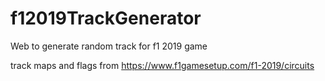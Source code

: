 # f12019TrackGenerator
Web to generate random track for f1 2019 game

track maps and flags from https://www.f1gamesetup.com/f1-2019/circuits
